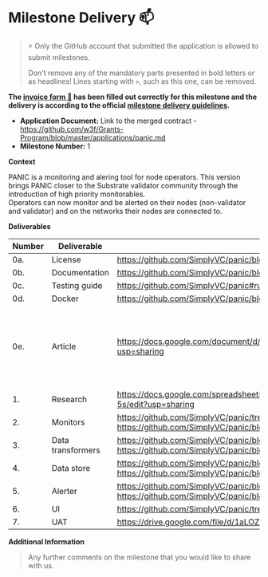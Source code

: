 # Milestone Delivery :mailbox:

> ⚡ Only the GitHub account that submitted the application is allowed to submit milestones. 
> 
> Don't remove any of the mandatory parts presented in bold letters or as headlines! Lines starting with `>`, such as this one, can be removed.

**The [invoice form :pencil:](https://docs.google.com/forms/d/e/1FAIpQLSfmNYaoCgrxyhzgoKQ0ynQvnNRoTmgApz9NrMp-hd8mhIiO0A/viewform) has been filled out correctly for this milestone and the delivery is according to the official [milestone delivery guidelines](https://github.com/w3f/Grants-Program/blob/master/docs/milestone-deliverables-guidelines.md).**  

* **Application Document:** Link to the merged contract - https://github.com/w3f/Grants-Program/blob/master/applications/panic.md
* **Milestone Number:** 1

**Context** 

PANIC is a monitoring and alering tool for node operators. This version brings PANIC closer to the Substrate validator community through the introduction of high priority monitorables.  
Operators can now monitor and be alerted on their nodes (non-validator and validator) and on the networks their nodes are connected to.


**Deliverables**

| Number | Deliverable | Link | Notes |
| ------------- | ------------- | ------------- |------------- |
| 0a. | License |https://github.com/SimplyVC/panic/blob/master/LICENSE| ...| 
| 0b.  | Documentation |https://github.com/SimplyVC/panic/blob/master/README.md| ...| 
| 0c.  | Testing guide |https://github.com/SimplyVC/panic#running-the-panic-test-suite| ...| 
| 0d.  | Docker |https://github.com/SimplyVC/panic/blob/master/docker-compose.yml| ...| 
| 0e.  | Article |https://docs.google.com/document/d/18J3DdySEKxpMpxpzpDkr5VObVblvySDNxEWgRfIXFFg/edit?usp=sharing| This first draft of the article has been shared with the foundation for review.| 
| 1.  | Research |https://docs.google.com/spreadsheets/d/1qvbmQIo0Kjnnwlu98KS-vc09n8QBynVQ1gCOHVUj-5s/edit?usp=sharing| ...| 
| 2.  | Monitors |https://github.com/SimplyVC/panic/tree/master/alerter/src/monitors/network, https://github.com/SimplyVC/panic/blob/master/alerter/src/monitors/substrate.py| ...| 
| 3.  | Data transformers |https://github.com/SimplyVC/panic/blob/master/alerter/src/data_transformers/node/substrate.py, https://github.com/SimplyVC/panic/blob/master/alerter/src/data_transformers/networks/substrate.py| ...|
| 4.  | Data store |https://github.com/SimplyVC/panic/blob/master/alerter/src/data_store/stores/network/substrate.py, https://github.com/SimplyVC/panic/blob/master/alerter/src/data_store/stores/node/substrate.py| ...| 
| 5.  | Alerter |https://github.com/SimplyVC/panic/blob/master/alerter/src/alerter/alerts/node/substrate.py, https://github.com/SimplyVC/panic/blob/master/alerter/src/alerter/alerts/network/substrate.py| ...| 
| 6.  | UI |https://github.com/SimplyVC/panic/tree/master/ui| ...| 
| 7.  | UAT |https://drive.google.com/file/d/1aLOZSfFdlxyU3Fo3wPExrPcfAutIXUMI/view?usp=sharing| ...| 

**Additional Information**
> Any further comments on the milestone that you would like to share with us.
